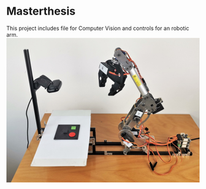 # Masterthesis 
This project includes file for Computer Vision and controls for an robotic arm.
![alt text](https://raw.githubusercontent.com/marcelrohrmann/Masterthesis/master/Test%20set%20up.jpg)
